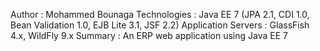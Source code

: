 Author : Mohammed Bounaga
Technologies : Java EE 7 (JPA 2.1, CDI 1.0, Bean Validation 1.0, EJB Lite 3.1, JSF 2.2)
Application Servers : GlassFish 4.x, WildFly 9.x
Summary : An ERP web application using Java EE 7


